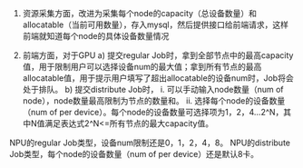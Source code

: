 1.	资源采集方面，改进为采集每个node的capacity（总设备数量）和allocatable（当前可用数量），存入mysql，然后提供接口给前端请求，这样前端就知道每个node的具体设备数量情况

2.	前端方面，对于GPU
a)	提交regular Job时，拿到全部节点中的最高capacity值，用于限制用户可以选择设备num的最大值；拿到所有节点的最高allocatable值，用于提示用户填写了超出allocatable的设备num时，Job将会处于排队。
b)	提交distribute Job时，
i.	可以手动输入node数量（num of node），node数量最高限制为节点的数量和。
ii.	选择每个node的设备数量（num of per device）。每个node的设备数量可选择项为1，2，4…2^N，其中N值满足表达式2^N<=所有节点的最大capacity值。

NPU的regular Job类型，设备num限制还是0，1，2，4，8。
NPU的distribute Job类型，每个node的设备数量（num of per device）还是默认8卡。
